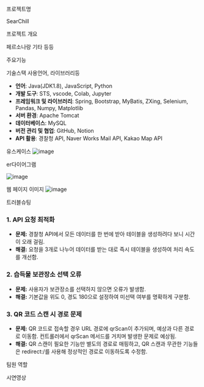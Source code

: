 프로젝트명

SearChill

프로젝트 개요


페르소나랑 기타 등등


주요기능


기술스택
사용언어, 라이브러리등
- **언어**: Java(JDK1.8), JavaScript, Python
- **개발 도구**: STS, vscode, Colab, Jupyter
- **프레임워크 및 라이브러리**: Spring, Bootstrap, MyBatis, ZXing, Selenium, Pandas, Numpy, Matplotlib
- **서버 환경**: Apache Tomcat
- **데이터베이스**: MySQL
- **버전 관리 및 협업**: GitHub, Notion
- **API 활용**: 경찰청 API, Naver Works Mail API, Kakao Map API

유스케이스
![image](https://github.com/user-attachments/assets/1c385605-f3ba-43c4-bd9b-2e6a099b7bb7)

er다이어그램

![image](https://github.com/user-attachments/assets/d01cdb93-e93e-4656-b546-8a2572a15969)

웹 페이지 이미지
![image](https://github.com/user-attachments/assets/25e095ac-a792-4f1a-aa2d-4fc019652567)

트러블슈팅
### 1. API 요청 최적화

- **문제:** 경찰청 API에서 모든 데이터를 한 번에 받아 테이블을 생성하려다 보니 시간이 오래 걸림.
- **해결:** 요청을 3개로 나누어 데이터를 받는 대로 즉시 테이블을 생성하여 처리 속도를 개선함.

### 2. 습득물 보관장소 선택 오류

- **문제:** 사용자가 보관장소를 선택하지 않으면 오류가 발생함.
- **해결:** 기본값을 위도 0, 경도 180으로 설정하여 미선택 여부를 명확하게 구분함.

### 3. QR 코드 스캔 시 경로 문제

- **문제:** QR 코드로 접속할 경우 URL 경로에 qrScan이 추가되며, 예상과 다른 경로로 이동함. 컨트롤러에서 qrScan 메서드를 거치며 발생한 문제로 예상됨.
- **해결:** QR 스캔이 필요한 기능만 별도의 경로로 매핑하고, QR 스캔과 무관한 기능들은 redirect:/를 사용해 정상적인 경로로 이동하도록 수정함.

팀원 역할

시연영상
